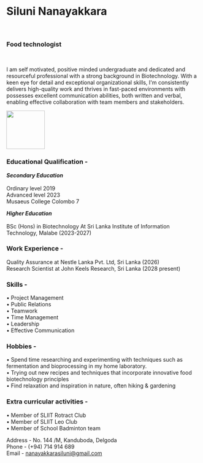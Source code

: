 <html>
 <body>
<h1>Siluni Nanayakkara</h1>
<br><h3>Food technologist</h3> <br> <p></p>I am self motivated, positive minded undergraduate and dedicated and resourceful professional with a strong background in Biotechnology. With a keen eye for detail and exceptional organizational skills, I'm consistently delivers high-quality work and thrives in fast-paced environments with possesses excellent communication abilities, both written and verbal, enabling effective collaboration with team members and stakeholders.</p>

<img src="IMG_20240217_134929_243" width="100" height="100">


### Educational Qualification - 
<b><i>Secondary Education</b></i> <br>
<br>Ordinary level 2019 <br>
Advanced level 2023 <br>
Musaeus College Colombo 7

 <b><i>Higher Education</b></i> <br>
 <br>BSc (Hons) in Biotechnology At Sri Lanka Institute of Information Technology, Malabe (2023-2027)

### Work Experience -

Quality Assurance at Nestle Lanka Pvt. Ltd, Sri Lanka (2026) <br>
Research Scientist at John Keels Research, Sri Lanka (2028 present)<br>

### Skills -

• Project Management <br>
• Public Relations <br>
• Teamwork <br>
• Time Management<br>
• Leadership<br>
• Effective Communication<br>

### Hobbies -

• Spend time researching and experimenting with techniques such as fermentation and bioprocessing in my home laboratory. <br>
• Trying out new recipes and techniques that incorporate innovative food biotechnology principles <br>
• Find relaxation and inspiration in nature, often hiking & gardening <br>

### Extra curricular activities -
• Member of SLIIT Rotract Club <br>
• Member of SLIIT Leo Club <br>
• Member of School Badminton team <br>

Address - No. 144 /M, Kanduboda, Delgoda <br>
Phone - (+94) 714 914 689 <br>
Email - nanayakkarasiluni@gmail.com <br>
</body>
</html>


